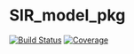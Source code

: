 # SIR_model_pkg

[![Build Status](https://github.com/lydia237/SIR_model_pkg.jl/actions/workflows/CI.yml/badge.svg?branch=main)](https://github.com/lydia237/SIR_model_pkg.jl/actions/workflows/CI.yml?query=branch%3Amain)
[![Coverage](https://codecov.io/gh/lydia237/SIR_model_pkg.jl/branch/main/graph/badge.svg)](https://codecov.io/gh/lydia237/SIR_model_pkg.jl)
